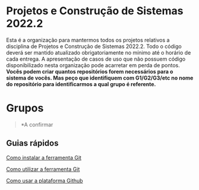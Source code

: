 # Projetos e Construção de Sistemas 2022.2

Esta é a organização para mantermos todos os projetos relativos a disciplina de Projetos e Construção de Sistemas 2022.2. Todo o código deverá ser mantido atualizado obrigatoriamente no mínimo até o horário de cada entrega. A apresentação de casos de uso que não possuem código disponibilizado nesta organização pode acarretar em perda de pontos. **Vocês podem criar quantos repositórios forem necessários para o sistema de vocês. Mas peço que identifiquem com G1/G2/G3/etc no nome do repositório para identificarmos a qual grupo é referente.**

# Grupos

> *A confirmar

## Guias rápidos

[Como instalar a ferramenta Git](https://www.hostinger.com.br/tutoriais/tutorial-do-git-basics-introducao)

[Como utilizar a ferramenta Git](https://rogerdudler.github.io/git-guide/index.pt_BR.html)

[Como usar a plataforma Github](https://www.hostinger.com.br/tutoriais/o-que-github)
